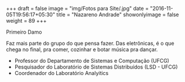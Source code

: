 +++
draft = false
image = "img/Fotos para Site/.jpg"
date = "2016-11-05T19:56:17+05:30"
title = "Nazareno Andrade"
showonlyimage = false
weight = 89
+++

<!--more-->
Primeiro Damo

Faz mais parte do grupo do que pensa fazer. Das eletrônicas, é o que chega no final, pra comer, cozinhar e botar música pra dançar.

* Professor do Departamento de Sistemas e Computação (UFCG)
* Pesquisador do Laboratório de Sistemas Distribuídos (LSD - UFCG)
* Coordenador do Laboratório Analyitics
